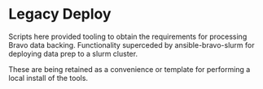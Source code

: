 # Legacy Deploy
Scripts here provided tooling to obtain the requirements for processing Bravo data backing.
Functionality superceded by ansible-bravo-slurm for deploying data prep to a slurm cluster.

These are being retained as a convenience or template for performing a local install of the tools.
